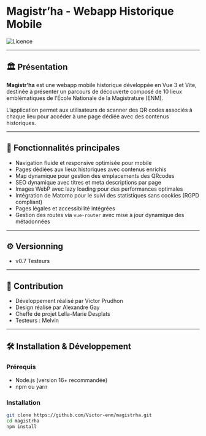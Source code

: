 # Magistr’ha - Webapp Historique Mobile

![Licence](https://img.shields.io/badge/license-MIT-green.svg)

---

## 🏛️ Présentation

**Magistr’ha** est une webapp mobile historique développée en Vue 3 et Vite, destinée à présenter un parcours de découverte composé de 10 lieux emblématiques de l’École Nationale de la Magistrature (ENM).

L’application permet aux utilisateurs de scanner des QR codes associés à chaque lieu pour accéder à une page dédiée avec des contenus historiques.

---

## 🚀 Fonctionnalités principales

- Navigation fluide et responsive optimisée pour mobile  
- Pages dédiées aux lieux historiques avec contenus enrichis
- Map dynamique pour gestion des emplacements des QRcodes  
- SEO dynamique avec titres et meta descriptions par page  
- Images WebP avec lazy loading pour des performances optimales  
- Intégration de Matomo pour le suivi des statistiques sans cookies (RGPD compliant)  
- Pages légales et accessibilité intégrées  
- Gestion des routes via `vue-router` avec mise à jour dynamique des métadonnées  

---
## ⚙️ Versionning

- v0.7 Testeurs


---
## 🤝 Contribution

- Développement réalisé par Victor Prudhon
- Design réalisé par Alexandre Gay
- Cheffe de projet Lella-Marie Desplats
- Testeurs : Melvin

---

## 🛠️ Installation & Développement

### Prérequis

- Node.js (version 16+ recommandée)  
- npm ou yarn  

### Installation

```bash
git clone https://github.com/Victor-enm/magistrha.git
cd magistrha
npm install
